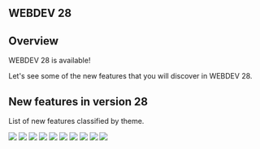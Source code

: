 
## WEBDEV 28
			

<a name="NOTE1"></a>
<a name="NOTE1_1"></a>


## Overview
<a name="overview_ELTTEXTE000093"></a>
WEBDEV 28 is available!

Let's see some of the new features that you will discover in WEBDEV 28.

<a name="NOTE2"></a>
<a name="NOTE2_1"></a>


## New features in version 28
<a name="new_features_version_docparamversion_8f79744074944bcaa46fd07cc800ce73"></a>
List of new features classified by theme.


![](https://doc.pcsoft.fr/en-US/images/image.awp?langid=3&name=WB-01.gif)
![](https://doc.pcsoft.fr/en-US/images/image.awp?langid=3&name=WB-02.gif)
![](https://doc.pcsoft.fr/en-US/images/image.awp?langid=3&name=WB-03.gif)
![](https://doc.pcsoft.fr/en-US/images/image.awp?langid=3&name=WB-04.gif)
![](https://doc.pcsoft.fr/en-US/images/image.awp?langid=3&name=WB-05.gif)
![](https://doc.pcsoft.fr/en-US/images/image.awp?langid=3&name=WB-06.gif)
![](https://doc.pcsoft.fr/en-US/images/image.awp?langid=3&name=WB-07.gif)
![](https://doc.pcsoft.fr/en-US/images/image.awp?langid=3&name=WB-08.gif)
![](https://doc.pcsoft.fr/en-US/images/image.awp?langid=3&name=WB-09.gif)
![](https://doc.pcsoft.fr/en-US/images/image.awp?langid=3&name=WB-10.gif)


